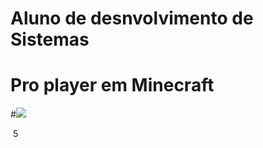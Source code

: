 # <strong>Aluno de desnvolvimento de Sistemas</strong>
# <strong>Pro player em Minecraft</strong>
#<img src="https://cdn.jsdelivr.net/gh/devicons/devicon/icons/unity/unity-original-wordmark.svg" />

​
5
